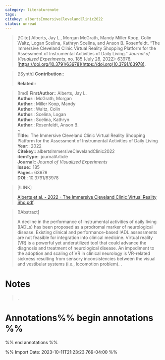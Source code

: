 ```yaml
---
category: literaturenote
tags: 
citekey: albertsImmersiveClevelandClinic2022
status: unread
---
```


> [!Cite]
> Alberts, Jay L., Morgan McGrath, Mandy Miller Koop, Colin Waltz, Logan Scelina, Kathryn Scelina, and Anson B. Rosenfeldt. “The Immersive Cleveland Clinic Virtual Reality Shopping Platform for the Assessment of Instrumental Activities of Daily Living.” _Journal of Visualized Experiments_, no. 185 (July 28, 2022): 63978. [https://doi.org/10.3791/63978](https://doi.org/10.3791/63978).

>[!Synth]
>**Contribution**:: 
>
>**Related**:: 
>

>[!md]
> **FirstAuthor**:: Alberts, Jay L.  
> **Author**:: McGrath, Morgan  
> **Author**:: Miller Koop, Mandy  
> **Author**:: Waltz, Colin  
> **Author**:: Scelina, Logan  
> **Author**:: Scelina, Kathryn  
> **Author**:: Rosenfeldt, Anson B.  
~    
> **Title**:: The Immersive Cleveland Clinic Virtual Reality Shopping Platform for the Assessment of Instrumental Activities of Daily Living  
> **Year**:: 2022   
> **Citekey**:: albertsImmersiveClevelandClinic2022  
> **itemType**:: journalArticle  
> **Journal**:: *Journal of Visualized Experiments*  
> **Issue**:: 185   
> **Pages**:: 63978  
> **DOI**:: 10.3791/63978    

> [!LINK] 
>
>  [Alberts et al. - 2022 - The Immersive Cleveland Clinic Virtual Reality Sho.pdf](file://C:\Users\emzpe\Zotero\storage\P2377HLL\Alberts%20et%20al.%20-%202022%20-%20The%20Immersive%20Cleveland%20Clinic%20Virtual%20Reality%20Sho.pdf).

> [!Abstract]
>
> A decline in the performance of instrumental activities of daily living (IADLs) has been proposed as a prodromal marker of neurological disease. Existing clinical and performance-based IADL assessments are not feasible for integration into clinical medicine. Virtual reality (VR) is a powerful yet underutilized tool that could advance the diagnosis and treatment of neurological disease. An impediment to the adoption and scaling of VR in clinical neurology is VR-related sickness resulting from sensory inconsistencies between the visual and vestibular systems (i.e., locomotion problem).
>.
> 
# Notes
>.


# Annotations%% begin annotations %%

%% end annotations %%

%% Import Date: 2023-10-11T21:23:23.769-04:00 %%
